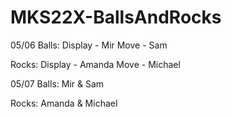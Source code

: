 # MKS22X-BallsAndRocks

05/06
Balls:
Display - Mir
Move - Sam

Rocks:
Display - Amanda
Move - Michael

05/07
Balls:
Mir & Sam

Rocks:
Amanda & Michael
